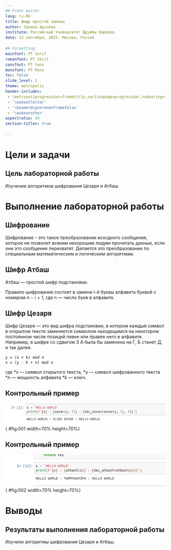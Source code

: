 ```yaml
---
## Front matter
lang: ru-RU
title: Шифр простой замены
author: Залина Арсоева
institute: Российский Университет Дружбы Народов
date: 12 сентября, 2025, Москва, Россия

## Formatting
mainfont: PT Serif
romanfont: PT Serif
sansfont: PT Sans
monofont: PT Mono
toc: false
slide_level: 2
theme: metropolis
header-includes: 
 - \metroset{progressbar=frametitle,sectionpage=progressbar,numbering=fraction}
 - '\makeatletter'
 - '\beamer@ignorenonframefalse'
 - '\makeatother'
aspectratio: 43
section-titles: true

---
```


# Цели и задачи

## Цель лабораторной работы

Изучение алгоритмов шифрования Цезаря и Атбаш

# Выполнение лабораторной работы

## Шифрование

Шифрование – это такое преобразование исходного сообщения, которое не позволит всяким нехорошим людям прочитать данные, если они это сообщение перехватят. Делается это преобразование по специальным математическим и логическим алгоритмам.

## Шифр Атбаш

Атбаш — простой шифр подстановки.

Правило шифрования состоит в замене i-й буквы алфавита буквой с номером n − i + 1, где n — число букв в алфавите.

## Шифр Цезаря

Шифр Цезаря — это вид шифра подстановки, в котором каждый символ в открытом тексте заменяется символом находящимся на некотором постоянном числе позиций левее или правее него в алфавите. Например, в шифре со сдвигом 3 А была бы заменена на Г, Б станет Д, и так далее.

```
y = (x + k) mod n
x = (y - k + n) mod n
```

где
*x — символ открытого текста,
*y — символ шифрованного текста
*n — мощность алфавита
*k — ключ.

## Контрольный пример

![Работа алгоритмов](image/01.png){ #fig:001 width=70% height=70%}

## Контрольный пример

![Работа алгоритмов](image/02.png){ #fig:002 width=70% height=70%}

# Выводы

## Результаты выполнения лабораторной работы

Изучили алгоритмы шифрования Цезаря и Атбаш.